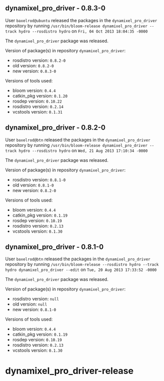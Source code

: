 ## dynamixel_pro_driver - 0.8.3-0

User `baxelrod@ubuntu` released the packages in the `dynamixel_pro_driver` repository by running `/usr/bin/bloom-release dynamixel_pro_driver --track hydro --rosdistro hydro` on `Fri, 04 Oct 2013 18:04:35 -0000`

The `dynamixel_pro_driver` package was released.

Version of package(s) in repository `dynamixel_pro_driver`:
- rosdistro version: `0.8.2-0`
- old version: `0.8.2-0`
- new version: `0.8.3-0`

Versions of tools used:
- bloom version: `0.4.4`
- catkin_pkg version: `0.1.20`
- rosdep version: `0.10.22`
- rosdistro version: `0.2.14`
- vcstools version: `0.1.31`


## dynamixel_pro_driver - 0.8.2-0

User `baxelrod@btn` released the packages in the `dynamixel_pro_driver` repository by running `/usr/bin/bloom-release dynamixel_pro_driver --track hydro --rosdistro hydro` on `Wed, 21 Aug 2013 17:10:34 -0000`

The `dynamixel_pro_driver` package was released.

Version of package(s) in repository `dynamixel_pro_driver`:
- rosdistro version: `0.8.1-0`
- old version: `0.8.1-0`
- new version: `0.8.2-0`

Versions of tools used:
- bloom version: `0.4.4`
- catkin_pkg version: `0.1.19`
- rosdep version: `0.10.19`
- rosdistro version: `0.2.13`
- vcstools version: `0.1.30`


## dynamixel_pro_driver - 0.8.1-0

User `baxelrod@btn` released the packages in the `dynamixel_pro_driver` repository by running `/usr/bin/bloom-release --rosdistro hydro --track hydro dynamixel_pro_driver --edit` on `Tue, 20 Aug 2013 17:33:52 -0000`

The `dynamixel_pro_driver` package was released.

Version of package(s) in repository `dynamixel_pro_driver`:
- rosdistro version: `null`
- old version: `null`
- new version: `0.8.1-0`

Versions of tools used:
- bloom version: `0.4.4`
- catkin_pkg version: `0.1.19`
- rosdep version: `0.10.19`
- rosdistro version: `0.2.13`
- vcstools version: `0.1.30`


dynamixel_pro_driver-release
============================
